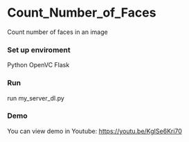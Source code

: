# Count_Number_of_Faces
Count number of faces in an image

### Set up enviroment
Python
OpenVC
Flask
### Run 
run my_server_dl.py 
### Demo
You can view demo in Youtube: https://youtu.be/KgISe6Kri70
